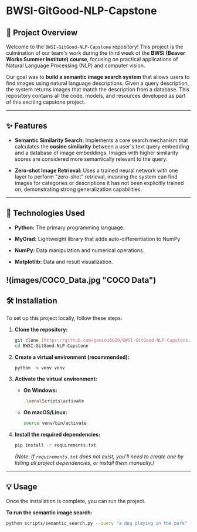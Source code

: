 # BWSI-GitGood-NLP-Capstone

## 🌟 Project Overview

Welcome to the `BWSI-GitGood-NLP-Capstone` repository! This project is the culmination of our team's work during the third week of the **BWSI (Beaver Works Summer Institute) course**, focusing on practical applications of Natural Language Processing (NLP) and computer vision.

Our goal was to **build a semantic image search system** that allows users to find images using natural language descriptions. Given a query description, the system returns images that match the description from a database. This repository contains all the code, models, and resources developed as part of this exciting capstone project.

---

## ✨ Features

* **Semantic Similarity Search:** Implements a core search mechanism that calculates the **cosine similarity** between a user's text query embedding and a database of image embeddings. Images with higher similarity scores are considered more semantically relevant to the query.

* **Zero-shot Image Retrieval:** Uses a trained neural network with one layer to perform "zero-shot" retrieval, meaning the system can find images for categories or descriptions it has not been explicitly trained on, demonstrating strong generalization capabilities.

---

## 🚀 Technologies Used

* **Python:** The primary programming language.

* **MyGrad:** Lightweight library that adds auto-differentiation to NumPy

* **NumPy:** Data manipulation and numerical operations.

* **Matplotlib:** Data and result visualization.

!(images/COCO_Data.jpg "COCO Data")
---

## 🛠️ Installation

To set up this project locally, follow these steps:

1.  **Clone the repository:**

    ```bash
    git clone [https://github.com/gemini6829/BWSI-GitGood-NLP-Capstone.git](https://github.com/gemini6829/BWSI-GitGood-NLP-Capstone.git)
    cd BWSI-GitGood-NLP-Capstone
    ```

2.  **Create a virtual environment (recommended):**

    ```bash
    python -m venv venv
    ```

3.  **Activate the virtual environment:**

    * **On Windows:**

        ```bash
        .\venv\Scripts\activate
        ```

    * **On macOS/Linux:**

        ```bash
        source venv/bin/activate
        ```

4.  **Install the required dependencies:**

    ```bash
    pip install -r requirements.txt
    ```

    *(Note: If `requirements.txt` does not exist, you'll need to create one by listing all project dependencies, or install them manually.)*

---

## 💡 Usage

Once the installation is complete, you can run the project.

**To run the semantic image search:**

```bash
python scripts/semantic_search.py --query "a dog playing in the park" --num_results 5
